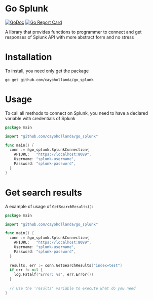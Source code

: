 # Go Splunk 
[![GoDoc](https://godoc.org/github.com/cayohollanda/go_splunk?status.svg)](https://godoc.org/github.com/cayohollanda/go_splunk) [![Go Report Card](https://goreportcard.com/badge/github.com/cayohollanda/go_splunk)](https://goreportcard.com/report/github.com/cayohollanda/go_splunk)

A library that provides functions to programmer to connect and get responses of Splunk API with more abstract form and no stress

# Installation
To install, you need only get the package
```
go get github.com/cayohollanda/go_splunk
```

# Usage
To call all methods to connect on Splunk, you need to have a declared variable with credentials of Splunk
```go
package main

import "github.com/cayohollanda/go_splunk"

func main() {
  conn := &go_splunk.SplunkConnection{
    APIURL:   "https://localhost:8089",
    Username: "splunk-username",
    Password: "splunk-password",
  }
}
```

# Get search results
A example of usage of ```GetSearchResults()```:
```go
package main

import "github.com/cayohollanda/go_splunk"

func main() {
  conn := &go_splunk.SplunkConnection{
    APIURL:   "https://localhost:8089",
    Username: "splunk-username",
    Password: "splunk-password",
  }
  
  results, err := conn.GetSearchResults("index=test")
  if err != nil {
    log.Fatalf("Error: %s", err.Error())
  }
  
  // Use the 'results' variable to execute what do you need
}
```
